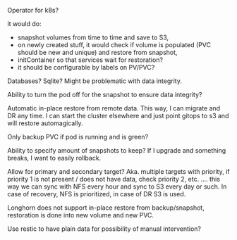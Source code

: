 Operator for k8s?

it would do:

- snapshot volumes from time to time and save to S3,
- on newly created stuff, it would check if volume is populated (PVC should be new and unique) and restore from snapshot,
- initContainer so that services wait for restoration?
- it should be configurable by labels on PV/PVC?

Databases? Sqlite? Might be problematic with data integrity.

Ability to turn the pod off for the snapshot to ensure data integrity?

Automatic in-place restore from remote data. This way, I can migrate and DR any time. I can start the cluster elsewhere and just point gitops to s3 and will restore automagically.

Only backup PVC if pod is running and is green?

Ability to specify amount of snapshots to keep? If I upgrade and something breaks, I want to easily rollback.

Allow for primary and secondary target? Aka. multiple targets with priority, if priority 1 is not present / does not have data, check priority 2, etc. …. this way we can sync with NFS every hour and sync to S3 every day or such. In case of recovery, NFS is prioritized, in case of DR S3 is used.

Longhorn does not support in-place restore from backup/snapshot, restoration is done into new volume and new PVC.

Use restic to have plain data for possibility of manual intervention?
